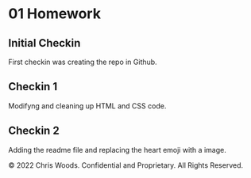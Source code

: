 # 01 Homework

## Initial Checkin

First checkin was creating the repo in Github.

## Checkin 1

Modifyng and cleaning up HTML and CSS code.

## Checkin 2

Adding the readme file and replacing the heart emoji with a image.




© 2022 Chris Woods. Confidential and Proprietary. All Rights Reserved.
